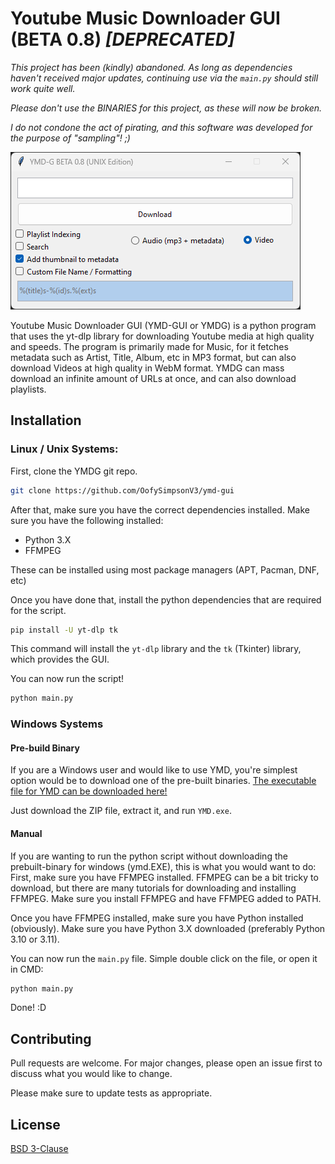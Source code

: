 # Youtube Music Downloader GUI (BETA 0.8) *[__DEPRECATED__]*

*This project has been (kindly) abandoned. As long as dependencies haven't received major updates, continuing use via the `main.py` should still work quite well.*

*Please don't use the BINARIES for this project, as these will now be broken.*

*I do not condone the act of pirating, and this software was developed for the purpose of "sampling"! ;)* 

![Screenshot of YMD](https://raw.githubusercontent.com/OofySimpsonV3/ymd-gui/main/screenshot.png)

Youtube Music Downloader GUI (YMD-GUI or YMDG) is a python program that uses the yt-dlp library for downloading Youtube media at high quality and speeds. The program is primarily made for Music, for it fetches metadata such as Artist, Title, Album, etc in MP3 format, but can also download Videos at high quality in WebM format.
YMDG can mass download an infinite amount of URLs at once, and can also download playlists.

## Installation
### Linux / Unix Systems:
First, clone the YMDG git repo.

```bash
git clone https://github.com/OofySimpsonV3/ymd-gui
```
After that, make sure you have the correct dependencies installed.
Make sure you have the following installed:
 - Python 3.X
 - FFMPEG

These can be installed using most package managers (APT, Pacman, DNF, etc)

Once you have done that, install the python dependencies that are required for the script.
```bash
pip install -U yt-dlp tk 
```
This command will install the `yt-dlp` library and the `tk` (Tkinter) library, which provides the GUI.

You can now run the script!
```bash
python main.py
```
### Windows Systems
#### Pre-build Binary
If you are a Windows user and would like to use YMD, you're simplest option would be to download one of the pre-built binaries.
[The executable file for YMD can be downloaded here!](https://github.com/OofySimpsonV3/ymd-gui/releases/download/BETA07/YMD-G.BETA.0.7.Windows.64.Bit.zip)

Just download the ZIP file, extract it, and run `YMD.exe`.

#### Manual
If you are wanting to run the python script without downloading the prebuilt-binary for windows (ymd.EXE), this is what you would want to do:
First, make sure you have FFMPEG installed. FFMPEG can be a bit tricky to download, but there are many tutorials for downloading and installing FFMPEG. Make sure you install FFMPEG and have FFMPEG added to PATH.

Once you have FFMPEG installed, make sure you have Python installed (obviously). Make sure you have Python 3.X downloaded (preferably Python 3.10 or 3.11).

You can now run the `main.py` file. Simple double click on the file, or open it in CMD:
```bash
python main.py
```

Done! :D

## Contributing

Pull requests are welcome. For major changes, please open an issue first
to discuss what you would like to change.

Please make sure to update tests as appropriate.

## License

[BSD 3-Clause](https://opensource.org/license/bsd-3-clause/)
